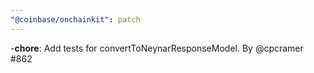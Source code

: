 ```yaml
---
"@coinbase/onchainkit": patch
---
```


-**chore**: Add tests for convertToNeynarResponseModel. By @cpcramer #862
